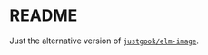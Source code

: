 # README

Just the alternative version of [`justgook/elm-image`](https://package.elm-lang.org/packages/justgook/elm-image).
